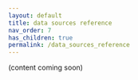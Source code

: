 ```yaml
---
layout: default
title: data sources reference
nav_order: 7
has_children: true
permalink: /data_sources_reference
---
```


(content coming soon)
